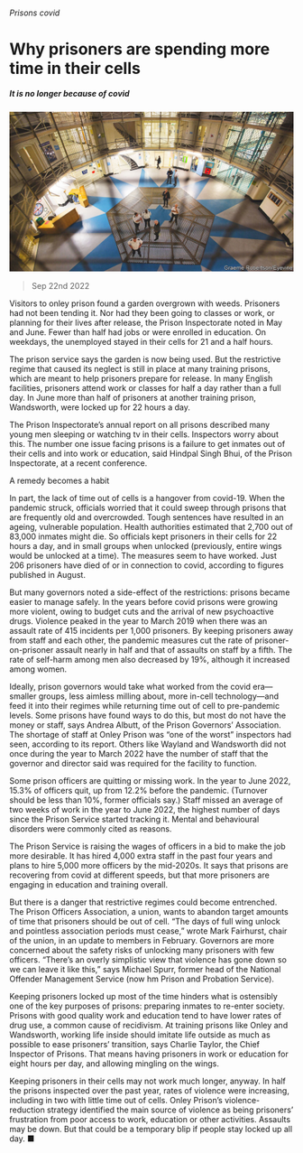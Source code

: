 ###### Prisons covid

# Why prisoners are spending more time in their cells 

##### It is no longer because of covid 

![image](images/20220924_BRP003.jpg) 

> Sep 22nd 2022 

Visitors to onley prison found a garden overgrown with weeds. Prisoners had not been tending it. Nor had they been going to classes or work, or planning for their lives after release, the Prison Inspectorate noted in May and June. Fewer than half had jobs or were enrolled in education. On weekdays, the unemployed stayed in their cells for 21 and a half hours. 

The prison service says the garden is now being used. But the restrictive regime that caused its neglect is still in place at many training prisons, which are meant to help prisoners prepare for release. In many English facilities, prisoners attend work or classes for half a day rather than a full day. In June more than half of prisoners at another training prison, Wandsworth, were locked up for 22 hours a day. 

The Prison Inspectorate’s annual report on all prisons described many young men sleeping or watching tv in their cells. Inspectors worry about this. The number one issue facing prisons is a failure to get inmates out of their cells and into work or education, said Hindpal Singh Bhui, of the Prison Inspectorate, at a recent conference.

A remedy becomes a habit

In part, the lack of time out of cells is a hangover from covid-19. When the pandemic struck, officials worried that it could sweep through prisons that are frequently old and overcrowded. Tough sentences have resulted in an ageing, vulnerable population. Health authorities estimated that 2,700 out of 83,000 inmates might die. So officials kept prisoners in their cells for 22 hours a day, and in small groups when unlocked (previously, entire wings would be unlocked at a time). The measures seem to have worked. Just 206 prisoners have died of or in connection to covid, according to figures published in August. 

But many governors noted a side-effect of the restrictions: prisons became easier to manage safely. In the years before covid prisons were growing more violent, owing to budget cuts and the arrival of new psychoactive drugs. Violence peaked in the year to March 2019 when there was an assault rate of 415 incidents per 1,000 prisoners. By keeping prisoners away from staff and each other, the pandemic measures cut the rate of prisoner-on-prisoner assault nearly in half and that of assaults on staff by a fifth. The rate of self-harm among men also decreased by 19%, although it increased among women. 

Ideally, prison governors would take what worked from the covid era—smaller groups, less aimless milling about, more in-cell technology—and feed it into their regimes while returning time out of cell to pre-pandemic levels. Some prisons have found ways to do this, but most do not have the money or staff, says Andrea Albutt, of the Prison Governors’ Association. The shortage of staff at Onley Prison was “one of the worst” inspectors had seen, according to its report. Others like Wayland and Wandsworth did not once during the year to March 2022 have the number of staff that the governor and director said was required for the facility to function. 

Some prison officers are quitting or missing work. In the year to June 2022, 15.3% of officers quit, up from 12.2% before the pandemic. (Turnover should be less than 10%, former officials say.) Staff missed an average of two weeks of work in the year to June 2022, the highest number of days since the Prison Service started tracking it. Mental and behavioural disorders were commonly cited as reasons. 

The Prison Service is raising the wages of officers in a bid to make the job more desirable. It has hired 4,000 extra staff in the past four years and plans to hire 5,000 more officers by the mid-2020s. It says that prisons are recovering from covid at different speeds, but that more prisoners are engaging in education and training overall.

But there is a danger that restrictive regimes could become entrenched. The Prison Officers Association, a union, wants to abandon target amounts of time that prisoners should be out of cell. “The days of full wing unlock and pointless association periods must cease,” wrote Mark Fairhurst, chair of the union, in an update to members in February. Governors are more concerned about the safety risks of unlocking many prisoners with few officers. “There’s an overly simplistic view that violence has gone down so we can leave it like this,” says Michael Spurr, former head of the National Offender Management Service (now hm Prison and Probation Service). 

Keeping prisoners locked up most of the time hinders what is ostensibly one of the key purposes of prisons: preparing inmates to re-enter society. Prisons with good quality work and education tend to have lower rates of drug use, a common cause of recidivism. At training prisons like Onley and Wandsworth, working life inside should imitate life outside as much as possible to ease prisoners’ transition, says Charlie Taylor, the Chief Inspector of Prisons. That means having prisoners in work or education for eight hours per day, and allowing mingling on the wings.

Keeping prisoners in their cells may not work much longer, anyway. In half the prisons inspected over the past year, rates of violence were increasing, including in two with little time out of cells. Onley Prison’s violence-reduction strategy identified the main source of violence as being prisoners’ frustration from poor access to work, education or other activities. Assaults may be down. But that could be a temporary blip if people stay locked up all day. ■


